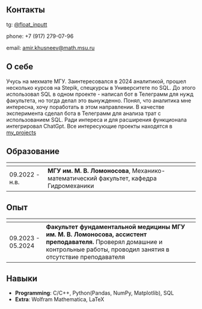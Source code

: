 ## Контакты
tg: [@float_inputt](<https://t.me/float_inputt>)

phone: +7 (917) 279-07-96

email: amir.khusneev@math.msu.ru

## О себе
Учусь на мехмате МГУ. Заинтересовался в 2024 аналитикой, прошел несколько курсов на Stepik, спецкурсы в Университете по SQL. До этого использовал SQL в одном проекте - написал бот в Телеграмм для нужд факультета, но тогда делал это вынужденно. Понял, что аналитика мне интересна, хочу поработать в этом направлении. В качестве эксперимента сделал бота в Телеграмм для анализа трат с использованием SQL. Ради интереса и для расширения функционала интегрировал ChatGpt. Все интересующие проекты находятся в [my_projects](https://github.com/korol-khleba/my_projects)

## Образование
| <!-- -->          | <!-- -->           |
| ----------------- | ------------------ |
| 09.2022 - н.в.    | **МГУ им. М. В. Ломоносова**, Механико-математический факультет, кафедра Гидромеханики |

## Опыт
| <!-- -->          | <!-- --> |
| ----------------- | -------- |
| 09.2023 - 05.2024 | **Факультет фундаментальной медицины МГУ им. М. В. Ломоносова, ассистент преподавателя.** Проверял домашние и контрольные работы, проводил занятия в отсутствие преподавателя |

## Навыки
- **Programming**: C/C++, Python(Pandas, NumPy, Matplotlib), SQL
- **Extra**: Wolfram Mathematica, LaTeX
